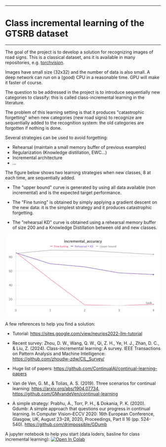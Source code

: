 

---


# Class incremental learning of the GTSRB dataset



---

The goal of the project is to develop a solution for recognizing images of road signs. This is a classical dataset, ans it is available in many repositories, e.g. [torchvision](https://pytorch.org/vision/stable/generated/torchvision.datasets.GTSRB.html#torchvision.datasets.GTSRB). 

Images have small size (32x32) and the number of data is also small. A deep network can run on a (good) CPU in a reasonable time. GPU will make it faster of course.

The question to be addressed in the project is to introduce sequentially new categories to classify: this is called class-incremental learning in the literature. 

The problem of this learning setting is that it produces "catastrophic forgetting" when new categories (new road signs) to recognize are sequentially added to the recognition system: the old categories are forgotten if nothing is done.

Several strategies can be used to avoid forgetting:

- Rehearsal (maintain a small memory buffer of previous examples)
- Regularization (Knowledge distillation, EWC...)
- Incremental architecture
- ...

The figure below shows two learning strategies when new classes, 8 at each time, are sequentially added. 

- The "upper bound" curve is generated by using all data available (non incremental) and is the expected target performance. 

- The "Fine tuning" is obtained by simply applying a gradient descent on the new data: it is the simplest strategy and it produces catastrophic forgetting. 

- The "rehearsal KD" curve is obtained using a rehearsal memory buffer of size 200 and a Knowledge Distillation between old and new classes.

![Incremental learning on GTSRB](GTSRB_incremental.png)

A few references to help you find a solution:

- Tutorial: https://sites.google.com/view/neurips2022-llm-tutorial

- Recent survey: Zhou, D. W., Wang, Q. W., Qi, Z. H., Ye, H. J., Zhan, D. C., & Liu, Z. (2024). Class-incremental learning: A survey. IEEE Transactions on Pattern Analysis and Machine Intelligence: https://github.com/zhoudw-zdw/CIL_Survey/

- Huge list of papers: https://github.com/ContinualAI/continual-learning-papers

- Van de Ven, G. M., & Tolias, A. S. (2019). Three scenarios for continual learning: https://arxiv.org/abs/1904.07734, https://github.com/GMvandeVen/continual-learning

- A simple strategy: Prabhu, A., Torr, P. H., & Dokania, P. K. (2020). Gdumb: A simple approach that questions our progress in continual learning. In Computer Vision–ECCV 2020: 16th European Conference, Glasgow, UK, August 23–28, 2020, Proceedings, Part II 16 (pp. 524-540). https://github.com/drimpossible/GDumb

A jupyter notebook to help you start (data loders, basline for class incremental learning): 
[![Open In Colab](https://colab.research.google.com/assets/colab-badge.svg)](https://colab.research.google.com/github/Rodrigo-BZ/Incremental-Learning/blob/master/Code_snipets_for_class_incremental_GTSRB.ipynb)
